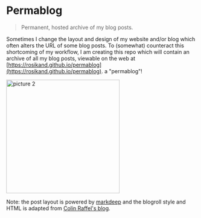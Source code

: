# Permablog 

> Permanent, hosted archive of my blog posts. 

<!-- <p align="center">
<img alt="picture 1" src="https://cdn.jsdelivr.net/gh/minimatest/vscode-images/images/ae6b8c9cd5ded6725f083de7e7f5a953470571a51418181054dc843f953d874c.png" width="300" />  
</p> -->

Sometimes I change the layout and design of my website and/or blog which often alters the URL of some blog posts. To (somewhat) counteract this shortcoming of my workflow, I am creating this repo which will contain an archive of all my blog posts, viewable on the web at [https://rosikand.github.io/permablog](https://rosikand.github.io/permablog). a "permablog"! 

<img alt="picture 2" src="https://cdn.jsdelivr.net/gh/minimatest/vscode-images/images/08b1f3bf817bad73c8cc06856042f824c422aeca103a5d2fdd79d2ef9cf59f67.png" width="300" />  


Note: the post layout is powered by [markdeep](https://casual-effects.com/markdeep/) and the blogroll style and HTML is adapted from [Colin Raffel's blog](https://colinraffel.com/blog/). 